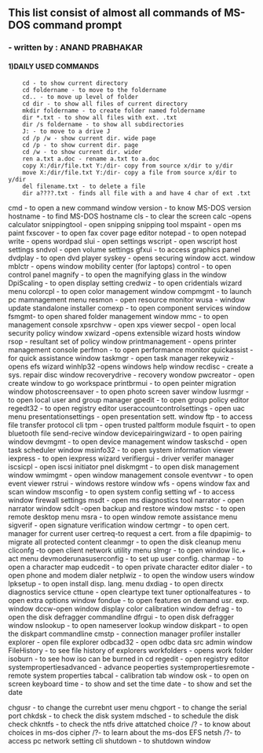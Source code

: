 ##    This list consist of almost all commands of MS-DOS command prompt 
###                          - written by : ANAND PRABHAKAR

#### 1)DAILY USED COMMANDS
        cd - to show current directory
        cd foldername - to move to the foldername
        cd.. - to move up level of folder
        cd dir - to show all files of current directory
        mkdir foldername - to create folder named foldername
        dir *.txt - to show all files with ext. .txt
        dir /s foldername - to show all subdirectories
        J: - to move to a drive J
        cd /p /w - show current dir. wide page
        cd /p - to show current dir. page
        cd /w - to show current dir. wider
        ren a.txt a.doc - rename a.txt to a.doc
        copy X:/dir/file.txt Y:/dir- copy from source x/dir to y/dir
        move X:/dir/file.txt Y:/dir- copy a file from source x/dir to y/dir
        del filename.txt - to delete a file 
        dir a????.txt - finds all file with a and have 4 char of ext .txt


cmd - to open a new command window
version - to know MS-DOS version
hostname - to find MS-DOS hostname
cls - to clear the screen
calc -opens calculator
snippingtool - open snipping snipping tool
mspaint - open ms paint
fxscover - to open fax cover page editor
notepad - to open notepad
write - opens wordpad
slui - open settings
wscript - open wscript host settings
sndvol - open volume settings
gfxui - to access graphics panel
dvdplay - to open dvd player
syskey - opens securing window acct. window
mblctr - opens window mobility center (for laptops)
control - to open control panel
magnify - to open the magnifying glass in the window
DpiScaling - to open display setting
credwiz - to open cridentials wizard menu
colorcpl - to open color management window
compmgmt - to launch pc mamnagement menu
resmon - open resource monitor
wusa - window update standalone installer
comexp - to open component services window
fsmgmt- to open shared folder management window
mmc - to open management console
xpsrchvw - open xps viewer
secpol - open local security policy window
xwizard -opens extensible wizard hosts window
rsop - resultant set of policy window
printmanagement - opens printer management console
perfmon - to open performance monitor
quickassist - for quick assistance window
taskmgr - open task manager
rekeywiz - opens efs wizard
winhlp32 -opens windows help window
recdisc - create a sys. repair disc window
recoverydrive - recovery wondow
pwcreator - open create window to go workspace
printbrmui - to open peinter migration window
photoscreensaver - to open photo screen saver window
lusrmgr - to open local user and group manager
gpedit - to open group policy editor
regedt32 - to open registry editor
useraccountcontrolsettings - open uac menu
presentationsettings - open presentation sett. window
ftp - to access file transfer protocol cli
tpm - open trusted paltform module
fsquirt - to open bluetooth file send-recive window
devicepairingwizard - to open pairing window
devmgmt - to open device management window
taskschd - open task scheduler window
msinfo32 - to open system information viewer
iexpress - to open iexpress wizard
verifiergui - driver verifer manager
iscsicpl - open iscsi initiator pnel
diskmgmt - to open disk management window
wmimgmt - open window management console
eventvwr - to open event viewer
rstrui - windows restore window
wfs - opens window fax and scan window
msconfig - to open system config setting
wf - to access window firewall settings
msdt - open ms diagnostics tool
narrator - open narrator window
sdclt -open backup and restore window
mstsc - to open remote desktop menu
msra - to open window remote assistance menu
sigverif - open signature verification window
certmgr - to open cert. manager for current user
certreq-to request a cert. from a file 
dpapimig- to migrate all protected content
cleanmgr - to open the disk cleanup menu
cliconfg -to open client network utility menu
slmgr - to open window lic.+ act menu
devmoderunasuserconfig - to set up user config.
charmap - to open a character map
eudcedit - to open private character editor
dialer - to open phone and modem dialer
netplwiz - to open the window users window
lpksetup - to open install disp. lang. menu
dxdiag - to open directx diagnostics service
cttune - open cleartype text tuner
optionalfeatures - to open extra options window
fondue - to open features on demand usr. exp. window
dccw-open window display color calibration window
defrag - to open the disk defragger commandline
dfrgui - to open disk defragger window
nslookup - to open nameserver lookup window
diskpart - to open the diskpart commandline
cmstp - connection manager profiler installer
explorer - open file explorer
odbcad32 - open odbc data src admin window
FileHistory - to see file history of explorers
workfolders - opens work folder
isoburn - to see how iso can be burned in cd
regedit - open registry editor
systempropertiesadvanced - advance peoperties
systempropertiesremote - remote system properties
tabcal - calibration tab window
osk - to open on screen keyboard
time - to show and set the time
date - to show and set the date 


chgusr - to change the currebnt user menu
chgport - to change the serial port
chkdsk - to check the disk system
mdsched - to schedule the disk check
chkntfs - to check the ntfs drive attatched 
choice /? - to know about choices in ms-dos
cipher /?- to learn about the ms-dos EFS
netsh /?- to access pc network setting cli
shutdown - to shutdown window
